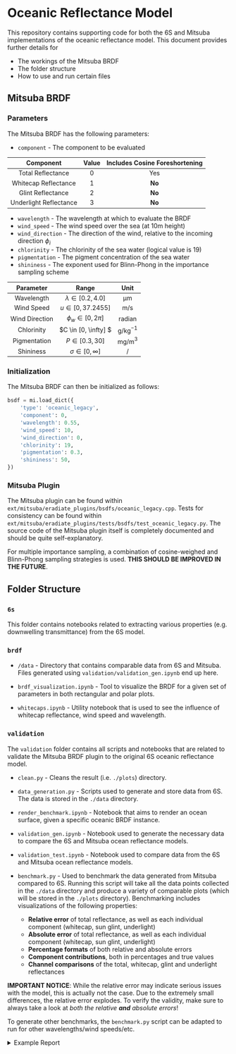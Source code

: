 # Oceanic Reflectance Model

This repository contains supporting code for both the 6S and Mitsuba implementations of the oceanic reflectance model. This document provides further details for 

* The workings of the Mitsuba BRDF
* The folder structure
* How to use and run certain files

## Mitsuba BRDF

### Parameters

The Mitsuba BRDF has the following parameters:

* `component` - The component to be evaluated

| Component              | Value | Includes Cosine Foreshortening |
|:----------------------:|:-----:|:------------------------------:|
| Total Reflectance      | 0     | Yes                            |
| Whitecap Reflectance   | 1     | **No**                         |
| Glint Reflectance      | 2     | **No**                         |
| Underlight Reflectance | 3     | **No**                         |

* `wavelength` - The wavelength at which to evaluate the BRDF
* `wind_speed` - The wind speed over the sea (at 10m height)
* `wind_direction` - The direction of the wind, relative to the incoming direction $\phi_i$
* `chlorinity` - The chlorinity of the sea water (logical value is 19)
* `pigmentation` - The pigment concentration of the sea water
* `shininess` - The exponent used for Blinn-Phong in the importance sampling scheme

|      Parameter       |          Range           |   Unit   |
|:--------------------:|:------------------------:|:--------:|
|      Wavelength      |  $\lambda \in [0.2, 4.0]$ |    μm    |
|      Wind Speed      |  $u \in [0, 37.2455]$     |   m/s    |
|   Wind Direction     | $\phi_w \in [0, 2\pi]$    |  radian  |
|      Chlorinity      |   $C \in [0, \infty] $    | g/kg$^{-1}$ |
|     Pigmentation     |    $P \in [0.3, 30]$      | mg/m$^3$ |
|      Shininess       |   $\sigma \in [0, \infty]$ |    /     |

### Initialization

The Mitsuba BRDF can then be initialized as follows:

```python
bsdf = mi.load_dict({
    'type': 'oceanic_legacy',
    'component': 0,
    'wavelength': 0.55,
    'wind_speed': 10,
    'wind_direction': 0,
    'chlorinity': 19,
    'pigmentation': 0.3,
    'shininess': 50,
})
```

### Mitsuba Plugin

The Mitsuba plugin can be found within `ext/mitsuba/eradiate_plugins/bsdfs/oceanic_legacy.cpp`. Tests for consistency can be found within `ext/mitsuba/eradiate_plugins/tests/bsdfs/test_oceanic_legacy.py`. The source code of the Mitsuba plugin itself is completely documented and should be quite self-explanatory.

For multiple importance sampling, a combination of cosine-weighed and Blinn-Phong sampling strategies is used. **THIS SHOULD BE IMPROVED IN THE FUTURE**. 

## Folder Structure

### `6s`

This folder contains notebooks related to extracting various properties (e.g. downwelling transmittance) from the 6S model.

### `brdf`

* `/data` - Directory that contains comparable data from 6S and Mitsuba. Files generated using `validation/validation_gen.ipynb` end up here.

* `brdf_visualization.ipynb` - Tool to visualize the BRDF for a given set of parameters in both rectangular and polar plots.

* `whitecaps.ipynb` - Utility notebook that is used to see the influence of whitecap reflectance, wind speed and wavelength.

### `validation`

The `validation` folder contains all scripts and notebooks that are related to validate the Mitsuba BRDF plugin to the original 6S oceanic reflectance model. 

* `clean.py` - Cleans the result (i.e. `./plots`) directory.

* `data_generation.py` - Scripts used to generate and store data from 6S. The data is stored in the `./data` directory.

* `render_benchmark.ipynb` - Notebook that aims to render an ocean surface, given a specific oceanic BRDF instance.

* `validation_gen.ipynb` - Notebook used to generate the necessary data to compare the 6S and Mitsuba ocean reflectance models.

* `validation_test.ipynb` - Notebook used to compare data from the 6S and Mitsuba ocean reflectance models.

* `benchmark.py` - Used to benchmark the data generated from Mitsuba compared to 6S. Running this script will take all the data points collected in the `./data` directory and produce a variety of comparable plots (which will be stored in the `./plots` directory). Benchmarking includes visualizations of the following properties:
    - **Relative error** of total reflectance, as well as each individual component (whitecap, sun glint, underlight)
    - **Absolute error** of total reflectance, as well as each individual component (whitecap, sun glint, underlight)
    - **Percentage formats** of both relative and absolute errors
    - **Component contributions**, both in percentages and true values
    - **Channel comparisons** of the total, whitecap, glint and underlight reflectances

**IMPORTANT NOTICE**: While the relative error may indicate serious issues with the model, this is actually not the case. Due to the extremely small differences, the relative error explodes. To verify the validity, make sure to always take a look at *both the relative **and** absolute errors*!

To generate other benchmarks, the `benchmark.py` script can be adapted to run for other wavelengths/wind speeds/etc.

<details>
<summary>Example Report</summary>
For the wavelength of 0.5 μm and a wind speed of 10 m/s, the following plots can be viewed:

* *Foam Relative Error*
![bg](validation/plots/error/0.5/foam_rel_error/foam_rel_error_10ms_0.5.png)

* *Glint Relative Error*
![bg](validation/plots/error/0.5/glint_rel_error/glint_rel_error_10ms_0.5.png)

* *Underlight Relative Error*
![bg](validation/plots/error/0.5/underlight_rel_error/underlight_rel_error_10ms_0.5.png)

Notice that the underlight here is the only component which shows consistent error. In this case, this is potentially due to numerical differences between 6S and Mitsuba (C++) **and** the fact that the quadrature resolution in Mitsuba to compute this plot was halved, resulting in a less accurate quadrature evaluation of the underlight.

We can also take a look at the total reflectance:

* *Reflectance Relative Error*
![bg](validation/plots/error/0.5/reflectance_rel_error/reflectance_rel_error_10ms_0.5.png)

This seems alarming, until we take a look at the absolute error.

* *Reflectance Absolute Error*
![bg](validation/plots/error/0.5/reflectance_abs_error/reflectance_abs_error_10ms_0.5.png)

This proves that the Mitsuba implementation is never off by more than 0.01. The reason for the large relative error is in this case due to the comparison of extremely small values, which is numerically unstable.

Finally, we can take a look at the contribution of each component:

* *Component Contributions*
![bg](validation/plots/error/0.5/Components%20(Mitsuba)/Components%20(Mitsuba)_10ms_0.5.png)

* *Component Contributions*
![bg](validation/plots/error/0.5/Component%20Contribution%20(Mitsuba)/Component%20Contribution%20(Mitsuba)_10ms_0.5.png)

</details> 